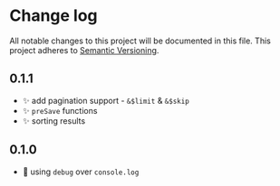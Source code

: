 # Change log

All notable changes to this project will be documented in this file.
This project adheres to [Semantic Versioning](http://semver.org/).

## 0.1.1

* :sparkles: add pagination support - `&$limit` & `&$skip`
* :sparkles: `preSave` functions
* :sparkles: sorting results


## 0.1.0

* :art: using `debug` over `console.log`
